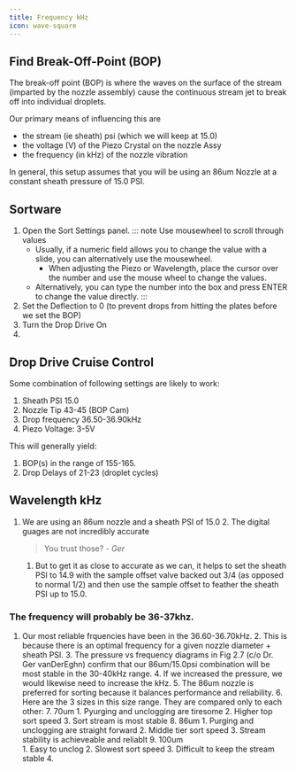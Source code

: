 ```yaml
---
title: Frequency kHz
icon: wave-square
---
```





## Find Break-Off-Point (BOP)

The break-off point (BOP) is where the waves on the surface of the stream (imparted by the nozzle assembly) cause the continuous stream jet to break off into individual droplets. 

Our primary means of influencing this are 
-   the stream (ie sheath) psi (which we will keep at 15.0)
-   the voltage (V) of the Piezo Crystal on the nozzle Assy 
-   the frequency (in kHz) of the nozzle vibration 

In general, this setup assumes that you will be using an 86um Nozzle at a constant sheath pressure of 15.0 PSI. 

## Sortware

1.  Open the Sort Settings panel.
    ::: note Use mousewheel to scroll through values
    -   Usually, if a numeric field allows you to change the value with a slide, you can alternatively use the mousewheel.
        -   When adjusting the Piezo or Wavelength, place the cursor over the number and use the mouse wheel to change the values. 
    -   Alternatively, you can type the number into the box and press ENTER to change the value directly.
    :::
2.  Set the Deflection to 0 (to prevent drops from hitting the plates before we set the BOP)
3.  Turn the Drop Drive On 
4.  

## Drop Drive Cruise Control

Some combination of following settings are likely to work:
1.  Sheath PSI 15.0
2.  Nozzle Tip 43-45 (BOP Cam)
2.  Drop frequency 36.50-36.90kHz
3.  Piezo Voltage: 3-5V

This will generally yield:
1.  BOP(s) in the range of 155-165.
2.  Drop Delays of 21-23 (droplet cycles)

## Wavelength kHz

1.  We are using an 86um nozzle and a sheath PSI of 15.0
    2.  The digital guages are not incredibly accurate
    >   You trust those?  - *Ger*
    1.  But to get it as close to accurate as we can, it helps to set the sheath PSI to 14.9 with the sample offset valve backed out 3/4 (as opposed to normal 1/2) and then use the sample offset to feather the sheath PSI up to 15.0.

###  The frequency will probably be 36-37khz. 

1.  Our most reliable frquencies have been in the 36.60-36.70kHz.
    2.  This is because there is an optimal frequency for a given nozzle diameter + sheath PSI.
    3.  The pressure vs frequency diagrams in Fig 2.7 (c/o Dr. Ger vanDerEghn) confirm that our 86um/15.0psi combination will be most stable in the 30-40kHz range.
    4.  If we increased the pressure, we would likewise need to increase the kHz.
    5.  The 86um nozzle is preferred for sorting because it balances performance and reliability. 
    6.  Here are the 3 sizes in this size range. They are compared only to each other:
        7.  70um
            1.  Pyurging and unclogging are tiresome
            2.  Higher top sort speed
            3.  Sort stream is most stable
        8.  86um
            1.  Purging and unclogging are straight forward 
            2.  Middle tier sort speed
            3.  Stream stability is achieveable and reliablt
        9.  100um  
            1.  Easy to unclog
            2.  Slowest sort speed
            3.  Difficult to keep the stream stable
    4.  
